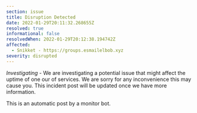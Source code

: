 ```yaml
---
section: issue
title: Disruption Detected
date: 2022-01-29T20:11:32.268655Z
resolved: true
informational: false
resolvedWhen: 2022-01-29T20:12:38.194742Z
affected:
  - Snikket - https://groups.esmailelbob.xyz
severity: disrupted
---
```

*Investigating* - We are investigating a potential issue that might affect the uptime of one our of services. We are sorry for any inconvenience this may cause you. This incident post will be updated once we have more information.

This is an automatic post by a monitor bot.
        